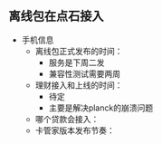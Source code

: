 ## 离线包在点石接入

* 手机信息
	- 离线包正式发布的时间：
		* 服务是下周二发
		* 兼容性测试需要两周
	- 理财接入和上线的时间：
		* 待定
		* 主要是解决planck的崩溃问题
	- 哪个贷款会接入：
	- 卡管家版本发布节奏：